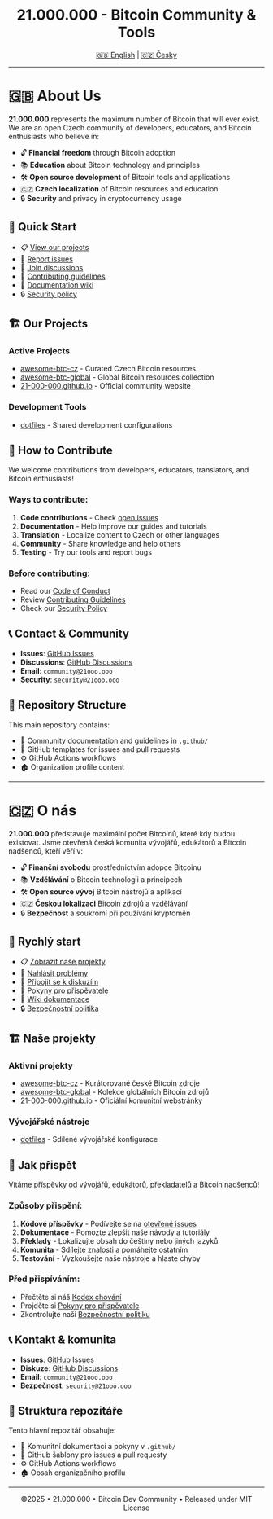 <div align="center">

  # 21.000.000 - Bitcoin Community & Tools

  <p><a href="#-about-us">🇬🇧 English</a> | <a href="#-o-nás">🇨🇿 Česky</a></p>
</div>

---

# 🇬🇧 About Us

**21.000.000** represents the maximum number of Bitcoin that will ever exist. We are an open Czech community of developers, educators, and Bitcoin enthusiasts who believe in:

- 🔓 **Financial freedom** through Bitcoin adoption
- 📚 **Education** about Bitcoin technology and principles  
- 🛠️ **Open source development** of Bitcoin tools and applications
- 🇨🇿 **Czech localization** of Bitcoin resources and education
- 🔒 **Security** and privacy in cryptocurrency usage

## 🚀 Quick Start

- 📋 [View our projects](https://github.com/orgs/21-000-000/repositories)
- 🐛 [Report issues](https://github.com/21-000-000/21-000-000/issues)
- 💬 [Join discussions](https://github.com/orgs/21-000-000/discussions)
- 🤝 [Contributing guidelines](.github/CONTRIBUTING.md)
- 📖 [Documentation wiki](https://github.com/21-000-000/21-000-000/wiki)
- 🔒 [Security policy](.github/SECURITY.md)

## 🏗️ Our Projects

### Active Projects
- [awesome-btc-cz](https://github.com/21-000-000/awesome-btc-cz) - Curated Czech Bitcoin resources
- [awesome-btc-global](https://github.com/21-000-000/awesome-btc-global) - Global Bitcoin resources collection
- [21-000-000.github.io](https://github.com/21-000-000/21-000-000.github.io) - Official community website

### Development Tools
- [dotfiles](https://github.com/21-000-000/dotfiles) - Shared development configurations

## 🤝 How to Contribute

We welcome contributions from developers, educators, translators, and Bitcoin enthusiasts!

### Ways to contribute:
1. **Code contributions** - Check [open issues](https://github.com/21-000-000/21-000-000/issues)
2. **Documentation** - Help improve our guides and tutorials
3. **Translation** - Localize content to Czech or other languages
4. **Community** - Share knowledge and help others
5. **Testing** - Try our tools and report bugs

### Before contributing:
- Read our [Code of Conduct](.github/CODE_OF_CONDUCT.md)
- Review [Contributing Guidelines](.github/CONTRIBUTING.md)
- Check our [Security Policy](.github/SECURITY.md)

## 📞 Contact & Community

- **Issues**: [GitHub Issues](https://github.com/21-000-000/21-000-000/issues)
- **Discussions**: [GitHub Discussions](https://github.com/orgs/21-000-000/discussions)
- **Email**: `community@21ooo.ooo`
- **Security**: `security@21ooo.ooo`

## 📁 Repository Structure

This main repository contains:
- 📖 Community documentation and guidelines in `.github/`
- 🔧 GitHub templates for issues and pull requests
- ⚙️ GitHub Actions workflows
- 🏠 Organization profile content

---

# 🇨🇿 O nás

**21.000.000** představuje maximální počet Bitcoinů, které kdy budou existovat. Jsme otevřená česká komunita vývojářů, edukátorů a Bitcoin nadšenců, kteří věří v:

- 🔓 **Finanční svobodu** prostřednictvím adopce Bitcoinu
- 📚 **Vzdělávání** o Bitcoin technologii a principech
- 🛠️ **Open source vývoj** Bitcoin nástrojů a aplikací
- 🇨🇿 **Českou lokalizaci** Bitcoin zdrojů a vzdělávání
- 🔒 **Bezpečnost** a soukromí při používání kryptoměn

## 🚀 Rychlý start

- 📋 [Zobrazit naše projekty](https://github.com/orgs/21-000-000/repositories)
- 🐛 [Nahlásit problémy](https://github.com/21-000-000/21-000-000/issues)
- 💬 [Připojit se k diskuzím](https://github.com/orgs/21-000-000/discussions)
- 🤝 [Pokyny pro přispěvatele](.github/CONTRIBUTING.md)
- 📖 [Wiki dokumentace](https://github.com/21-000-000/21-000-000/wiki)
- 🔒 [Bezpečnostní politika](.github/SECURITY.md)

## 🏗️ Naše projekty

### Aktivní projekty
- [awesome-btc-cz](https://github.com/21-000-000/awesome-btc-cz) - Kurátorované české Bitcoin zdroje
- [awesome-btc-global](https://github.com/21-000-000/awesome-btc-global) - Kolekce globálních Bitcoin zdrojů
- [21-000-000.github.io](https://github.com/21-000-000/21-000-000.github.io) - Oficiální komunitní webstránky

### Vývojářské nástroje
- [dotfiles](https://github.com/21-000-000/dotfiles) - Sdílené vývojářské konfigurace

## 🤝 Jak přispět

Vítáme příspěvky od vývojářů, edukátorů, překladatelů a Bitcoin nadšenců!

### Způsoby přispění:
1. **Kódové příspěvky** - Podívejte se na [otevřené issues](https://github.com/21-000-000/21-000-000/issues)
2. **Dokumentace** - Pomozte zlepšit naše návody a tutoriály
3. **Překlady** - Lokalizujte obsah do češtiny nebo jiných jazyků
4. **Komunita** - Sdílejte znalosti a pomáhejte ostatním
5. **Testování** - Vyzkoušejte naše nástroje a hlaste chyby

### Před přispíváním:
- Přečtěte si náš [Kodex chování](.github/CODE_OF_CONDUCT.md)
- Projděte si [Pokyny pro přispěvatele](.github/CONTRIBUTING.md)
- Zkontrolujte naši [Bezpečnostní politiku](.github/SECURITY.md)

## 📞 Kontakt & komunita

- **Issues**: [GitHub Issues](https://github.com/21-000-000/21-000-000/issues)
- **Diskuze**: [GitHub Discussions](https://github.com/orgs/21-000-000/discussions)
- **Email**: `community@21ooo.ooo`
- **Bezpečnost**: `security@21ooo.ooo`

## 📁 Struktura repozitáře

Tento hlavní repozitář obsahuje:
- 📖 Komunitní dokumentaci a pokyny v `.github/`
- 🔧 GitHub šablony pro issues a pull requesty
- ⚙️ GitHub Actions workflows
- 🏠 Obsah organizačního profilu

---

<div align="center">
  <p>©2025 • 21.000.000 • Bitcoin Dev Community • Released under MIT License</p>
</div>
